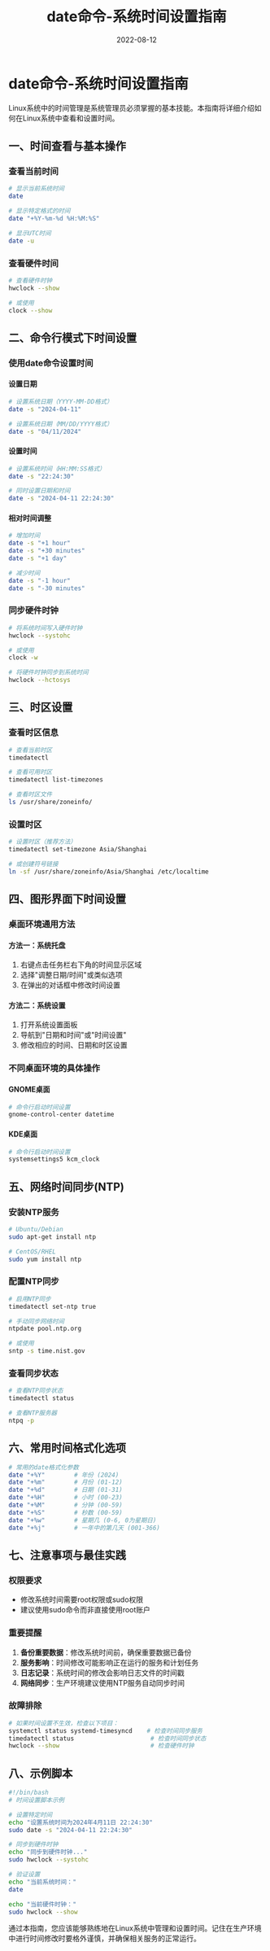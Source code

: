 ﻿---
title: date命令-系统时间设置指南
category:
  - Linux
  - 服务器配置
tag:
  - date
  - 时间设置
  - 时区管理
  - NTP同步
date: 2022-08-12

---

# date命令-系统时间设置指南

Linux系统中的时间管理是系统管理员必须掌握的基本技能。本指南将详细介绍如何在Linux系统中查看和设置时间。

## 一、时间查看与基本操作

### 查看当前时间
```bash
# 显示当前系统时间
date

# 显示特定格式的时间
date "+%Y-%m-%d %H:%M:%S"

# 显示UTC时间
date -u
```

### 查看硬件时间
```bash
# 查看硬件时钟
hwclock --show

# 或使用
clock --show
```

## 二、命令行模式下时间设置

### 使用date命令设置时间

#### 设置日期
```bash
# 设置系统日期（YYYY-MM-DD格式）
date -s "2024-04-11"

# 设置系统日期（MM/DD/YYYY格式）
date -s "04/11/2024"
```

#### 设置时间
```bash
# 设置系统时间（HH:MM:SS格式）
date -s "22:24:30"

# 同时设置日期和时间
date -s "2024-04-11 22:24:30"
```

#### 相对时间调整
```bash
# 增加时间
date -s "+1 hour"
date -s "+30 minutes"
date -s "+1 day"

# 减少时间
date -s "-1 hour"
date -s "-30 minutes"
```

### 同步硬件时钟
```bash
# 将系统时间写入硬件时钟
hwclock --systohc

# 或使用
clock -w

# 将硬件时钟同步到系统时间
hwclock --hctosys
```

## 三、时区设置

### 查看时区信息
```bash
# 查看当前时区
timedatectl

# 查看可用时区
timedatectl list-timezones

# 查看时区文件
ls /usr/share/zoneinfo/
```

### 设置时区
```bash
# 设置时区（推荐方法）
timedatectl set-timezone Asia/Shanghai

# 或创建符号链接
ln -sf /usr/share/zoneinfo/Asia/Shanghai /etc/localtime
```

## 四、图形界面下时间设置

### 桌面环境通用方法

#### 方法一：系统托盘
1. 右键点击任务栏右下角的时间显示区域
2. 选择"调整日期/时间"或类似选项
3. 在弹出的对话框中修改时间设置

#### 方法二：系统设置
1. 打开系统设置面板
2. 导航到"日期和时间"或"时间设置"
3. 修改相应的时间、日期和时区设置

### 不同桌面环境的具体操作

#### GNOME桌面
```bash
# 命令行启动时间设置
gnome-control-center datetime
```

#### KDE桌面
```bash
# 命令行启动时间设置
systemsettings5 kcm_clock
```

## 五、网络时间同步(NTP)

### 安装NTP服务
```bash
# Ubuntu/Debian
sudo apt-get install ntp

# CentOS/RHEL
sudo yum install ntp
```

### 配置NTP同步
```bash
# 启用NTP同步
timedatectl set-ntp true

# 手动同步网络时间
ntpdate pool.ntp.org

# 或使用
sntp -s time.nist.gov
```

### 查看同步状态
```bash
# 查看NTP同步状态
timedatectl status

# 查看NTP服务器
ntpq -p
```

## 六、常用时间格式化选项

```bash
# 常用的date格式化参数
date "+%Y"        # 年份 (2024)
date "+%m"        # 月份 (01-12)
date "+%d"        # 日期 (01-31)
date "+%H"        # 小时 (00-23)
date "+%M"        # 分钟 (00-59)
date "+%S"        # 秒数 (00-59)
date "+%w"        # 星期几 (0-6, 0为星期日)
date "+%j"        # 一年中的第几天 (001-366)
```

## 七、注意事项与最佳实践

### 权限要求
- 修改系统时间需要root权限或sudo权限
- 建议使用sudo命令而非直接使用root账户

### 重要提醒
1. **备份重要数据**：修改系统时间前，确保重要数据已备份
2. **服务影响**：时间修改可能影响正在运行的服务和计划任务
3. **日志记录**：系统时间的修改会影响日志文件的时间戳
4. **网络同步**：生产环境建议使用NTP服务自动同步时间

### 故障排除
```bash
# 如果时间设置不生效，检查以下项目：
systemctl status systemd-timesyncd    # 检查时间同步服务
timedatectl status                     # 检查时间同步状态
hwclock --show                         # 检查硬件时钟
```

## 八、示例脚本

```bash
#!/bin/bash
# 时间设置脚本示例

# 设置特定时间
echo "设置系统时间为2024年4月11日 22:24:30"
sudo date -s "2024-04-11 22:24:30"

# 同步到硬件时钟
echo "同步到硬件时钟..."
sudo hwclock --systohc

# 验证设置
echo "当前系统时间："
date

echo "当前硬件时钟："
sudo hwclock --show
```

通过本指南，您应该能够熟练地在Linux系统中管理和设置时间。记住在生产环境中进行时间修改时要格外谨慎，并确保相关服务的正常运行。
